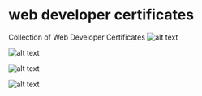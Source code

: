 # web developer certificates
Collection of Web Developer Certificates
![alt text](https://raw.githubusercontent.com/GeorgeChristopherLopez/front-end-certificates/master/responsive-web-design.png "responsive web design")


![alt text](https://raw.githubusercontent.com/GeorgeChristopherLopez/front-end-certificates/master/HTML%20Fundamentals.jpg "html fundamentals")


![alt text](https://raw.githubusercontent.com/GeorgeChristopherLopez/front-end-certificates/master/CSS-Fundamentals.jpg "css fundamentals")


![alt text](https://raw.githubusercontent.com/GeorgeChristopherLopez/front-end-certificates/master/Javascript%20Fundamentals.jpg "javascript fundamentals")





